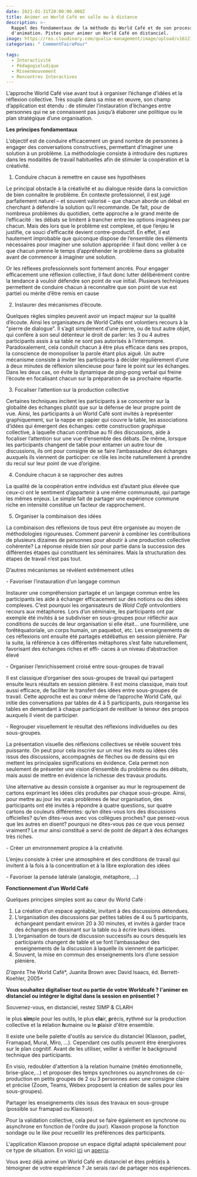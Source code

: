 ```yaml
---
date: 2021-01-31T20:00:00.000Z
title: Animer un World Café en salle ou à distance
description: >-
  Rappel des fondamentaux de la méthode du World Café et de son processus
  d'animation. Pistes pour animer un World Café en distanciel.
image: https://res.cloudinary.com/qualia-management/image/upload/v1612186716/tdf/worldcafe_dockcn.jpg
categories: " CommentFairePour"

tags:
  - Interactivité
  - Pédagogieludique
  - Miseenmouvement
  - Rencontres Interactives
---
```


L’approche World Café vise avant tout à organiser l’échange d’idées et la réflexion collective. Très souple dans sa mise en œuvre, son champ d’application est étendu : de stimuler l’instauration d’échanges entre personnes qui ne se connaissent pas jusqu’à élaborer une politique ou le plan stratégique d’une organisation.

**Les principes fondamentaux**

L’objectif est de conduire efficacement un grand nombre de personnes à engager des conversations constructives, permettant d’imaginer une solution à un problème. La méthodologie consiste à introduire des ruptures dans les modalités de travail habituelles afin de stimuler la coopération et la créativité.

1. Conduire chacun à remettre en cause ses hypothèses

Le principal obstacle à la créativité et au dialogue réside dans la conviction de bien connaître le problème. En contexte professionnel, il est jugé parfaitement naturel – et souvent valorisé – que chacun aborde un débat en cherchant à défendre la solution qu’il recommande. De fait, pour de nombreux problèmes du quotidien, cette approche a le grand mérite de l’efficacité : les débats se limitent à trancher entre les options imaginées par chacun. Mais dès lors que le problème est complexe, et que l’enjeu le justifie, ce souci d’efficacité devient contre-productif. En effet, il est hautement improbable que quiconque dispose de l’ensemble des éléments nécessaires pour imaginer une solution appropriée: il faut donc veiller à ce que chacun prenne le temps d’appréhender le problème dans sa globalité avant de commencer à imaginer une solution.

Or les réflexes professionnels sont fortement ancrés. Pour engager efficacement une réflexion collective, il faut donc lutter délibérément contre la tendance à vouloir défendre son point de vue initial. Plusieurs techniques permettent de conduire chacun à reconnaître que son point de vue est partiel ou mérite d’être remis en cause

2. Instaurer des mécanismes d’écoute.

Quelques règles simples peuvent avoir un impact majeur sur la qualité d’écoute. Ainsi les organisateurs de World Cafés ont volontiers recours à la "pierre de dialogue". Il s’agit simplement d’une pierre, ou de tout autre objet, qui confère à son seul détenteur le droit de parler: les 3 ou 4 autres participants assis à sa table ne sont pas autorisés à l’interrompre. Paradoxalement, cela conduit chacun à être plus efficace dans ses propos, la conscience de monopoliser la parole étant plus aiguë. Un autre mécanisme consiste à inviter les participants à décider régulièrement d’une à deux minutes de réflexion silencieuse pour faire le point sur les échanges. Dans les deux cas, on évite la dynamique de ping-pong verbal qui freine l’écoute en focalisant chacun sur la préparation de sa prochaine répartie.

3. Focaliser l’attention sur la production collective

Certaines techniques incitent les participants à se concentrer sur la globalité des échanges plutôt que sur la défense de leur propre point de vue. Ainsi, les participants à un World Café sont invités à représenter graphiquement, sur la nappe en papier qui couvre la table, les associations d’idées qui émergent des échanges: cette construction graphique collective, à laquelle chacun contribue au fil des discussions, aide à focaliser l’attention sur une vue d’ensemble des débats. De même, lorsque les participants changent de table pour entamer un autre tour de discussions, ils ont pour consigne de se faire l’ambassadeur des échanges auxquels ils viennent de participer: ce rôle les incite naturellement à prendre du recul sur leur point de vue d’origine.

4. Conduire chacun à se rapprocher des autres

La qualité de la coopération entre individus est d’autant plus élevée que ceux-ci ont le sentiment d’appartenir à une même communauté, qui partage les mêmes enjeux. Le simple fait de partager une expérience commune riche en intensité constitue un facteur de rapprochement.

5. Organiser la combinaison des idées

La combinaison des réflexions de tous peut être organisée au moyen de méthodologies rigoureuses. Comment parvenir à combiner les contributions de plusieurs dizaines de personnes pour aboutir à une production collective cohérente? La réponse réside bien sûr pour partie dans la succession des différentes étapes qui constituent les séminaires. Mais la structuration des étapes de travail n’est pas tout.

D’autres mécanismes se révèlent extrêmement utiles

\- Favoriser l’instauration d’un langage commun

Instaurer une compréhension partagée et un langage commun entre les participants les aide à échanger efficacement sur des notions ou des idées complexes. C’est pourquoi les organisateurs de _Wold Café_ ontvolontiers recours aux métaphores. Lors d’un séminaire, les participants ont par exemple été invités à se subdiviser en sous-groupes pour réfléchir aux conditions de succès de leur organisation si elle était… une fourmilière, une forêtéquatoriale, un corps humain, un paquebot, etc. Les enseignements de ces réflexions ont ensuite été partagés etdébattus en session plénière. Par la suite, la référence à ces différentes métaphores s’est faite naturellement, favorisant des échanges riches et effi- caces à un niveau d’abstraction élevé

\- Organiser l’enrichissement croisé entre sous-groupes de travail

Il est classique d’organiser des sous-groupes de travail qui partagent ensuite leurs résultats en session plénière. Il est moins classique, mais tout aussi efficace, de faciliter le transfert des idées entre sous-groupes de travail. Cette approche est au cœur même de l’approche World Café, qui initie des conversations par tables de 4 à 5 participants, puis réorganise les tables en demandant à chaque participant de restituer la teneur des propos auxquels il vient de participer.

\- Regrouper visuellement le résultat des réflexions individuelles ou des sous-groupes.

La présentation visuelle des réflexions collectives se révèle souvent très puissante. On peut pour cela inscrire sur un mur les mots ou idées clés issus des discussions, accompagnés de flèches ou de dessins qui en mettent les principales significations en évidence. Cela permet non seulement de présenter une vision d’ensemble du problème ou des débats, mais aussi de mettre en évidence la richesse des travaux produits.

Une alternative au dessin consiste à organiser au mur le regroupement de cartons exprimant les idées clés produites par chaque sous-groupe. Ainsi, pour mettre au jour les vrais problèmes de leur organisation, des participants ont été invités à répondre à quatre questions, sur quatre cartons de couleurs différentes: qu’en dites-vous lors des discussions officielles? qu’en dites-vous avec vos collègues proches? que pensez-vous que les autres en disent? pourquoi ne dites-vous pas ce que vous pensez vraiment? Le mur ainsi constitué a servi de point de départ à des échanges très riches.

\- Créer un environnement propice à la créativité.

L’enjeu consiste à créer une atmosphère et des conditions de travail qui invitent à la fois à la concentration et à la libre exploration des idées

\- Favoriser la pensée latérale (analogie, métaphore, …)

**Fonctionnement d’un World Café**

Quelques principes simples sont au cœur du World Café :

1. La création d’un espace agréable, invitant à des discussions détendues.
2. L’organisation des discussions par petites tables de 4 ou 5 participants, échangeant pendant environ 20 à 30 minutes, et invités à garder trace des échanges en dessinant sur la table ou à écrire leurs idées.
3. L’organisation de tours de discussion successifs au cours desquels les participants changent de table et se font l’ambassadeur des enseignements de la discussion à laquelle ils viennent de participer.
4. Souvent, la mise en commun des enseignements lors d’une session plénière.

_D’après_ The World Café*, Juanita Brown avec David Isaacs, éd. Berrett-Koehler, 2005*

**Vous souhaitez digitaliser tout ou partie de votre Worldcafé ? l'animer en distanciel ou intégrer le digital dans la session en présentiel ?**

Souvenez-vous, en distanciel, restez SIMP & CLARH

le plus **sim**ple pour les outils, le plus **cla**ir, **p**récis, **r**ythmé sur la production collective et la **r**elation **h**umaine ou le **p**laisir d'être ensemble.

Il existe une belle palette d'outils au service du distanciel (Klaxoon, padlet, Framapad, Mural, Miro, ...). Cependant ces outils peuvent être énergivores sur le plan cognitif. Avant de les utiliser, veiller à vérifier le background technique des participants.

En visio, redoubler d'attention à la relation humaine (météo émotionnelle, brise-glace,...) et proposer des temps synchrones ou asynchrones de co-production en petits groupes de 2 ou 3 personnes avec une consigne claire et précise (Zoom, Teams, Webex proposent la création de salles pour les sous-groupes).

Partager les enseignements clés issus des travaux en sous-groupe (possible sur framapad ou Klaxoon).

Pour la validation collective, cela peut se faire également en synchrone ou asynchrone en fonction de l'ordre du jour). Klaxoon propose la fonction sondage ou le like pour recueillir les préférences des participants.

L'application Klaxoon propose un espace digital adapté spécialement pour ce type de situation. En voici [ici](https://klaxoon.com/fr/template/brainstorming-fr/world-cafe-lideation-collaborative-avec-plusieurs-sous-groupes) un [aperçu](https://app.klaxoon.com/join/KZ7WXNF).

Vous avez déjà animé un World Café en distanciel et êtes prêt(e)s à témoigner de votre expérience ? Je serais ravi de partager nos expériences.
